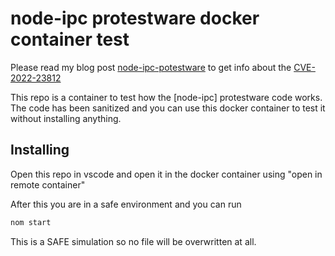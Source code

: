 # node-ipc protestware docker container test

Please read my blog post [node-ipc-potestware](https://www.massimonicolardi.it/blog/10-node-ipc-protestware.html) to get info about the [CVE-2022-23812](https://gist.github.com/MidSpike/f7ae3457420af78a54b38a31cc0c809c)

This repo is a container to test how the [node-ipc] protestware code works.
The code has been sanitized and you can use this docker container to test it without installing anything.

## Installing

Open this repo in vscode and open it in the docker container using "open in remote container"

After this you are in a safe environment and you can run 

```js 
nom start
```

This is a SAFE simulation so no file will be overwritten at all.

